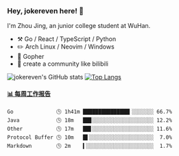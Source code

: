 ### Hey, jokereven here! 👋

I'm Zhou Jing, an junior college student at WuHan.

-   :hammer_and_pick: Go / React / TypeScript / Python
-   :pencil2: Arch Linux / Neovim / Windows
-   :seedling: Gopher
-   :thought_balloon: create a community like bilibili

![jokereven's GitHub stats](https://github-readme-stats.vercel.app/api?username=jokereven&show_icons=true)
[![Top Langs](https://github-readme-stats.vercel.app/api/top-langs/?username=jokereven&layout=compact)](https://github.com/anuraghazra/github-readme-stats)

<!-- waka-box start -->
#### <a href="https://gist.github.com/9f8118785e2d128d746db5f61b0e0a2a" target="_blank">📊 每周工作报告</a>
```text
Go              🕓 1h41m ███████████████▎░░░░░░░ 66.7%
Java            🕓 18m   ██▊░░░░░░░░░░░░░░░░░░░░ 12.2%
Other           🕓 17m   ██▋░░░░░░░░░░░░░░░░░░░░ 11.6%
Protocol Buffer 🕓 10m   █▌░░░░░░░░░░░░░░░░░░░░░  7.0%
Markdown        🕓 2m    ▍░░░░░░░░░░░░░░░░░░░░░░  1.7%
```
<!-- Powered by https://github.com/journey-ad/waka-box-go . -->
<!-- waka-box end -->
